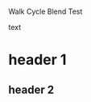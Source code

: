 <html lang="en-us">
  <head>
    <meta charset="utf-8">
    <meta http-equiv="Content-Type" content="text/html; charset=utf-8">
    <title>Unity WebGL Player | UnityProject</title>
    <link rel="shortcut icon" href="TemplateData/favicon.ico">
    <link rel="stylesheet" href="TemplateData/style.css">
    <script src="TemplateData/UnityProgress.js"></script>
    <script src="Build/UnityLoader.js"></script>
    <script>
      var unityInstance = UnityLoader.instantiate("unityContainer", "Build/Test1.json", {onProgress: UnityProgress});
    </script>
  </head>
  <body>
    <div style="height:100px;"></div>
    <div class="webgl-content">
      <div id="unityContainer" style="width: 960px; height: 600px"></div>
      <div class="footer">
        <div class="webgl-logo"></div>
        <div class="fullscreen" onclick="unityInstance.SetFullscreen(1)"></div>
        <div class="title">Walk Cycle Blend Test</div>
      </div>
      <div>
        <p>text</p>
        <h1>header 1</h1>
        <h2>header 2</h2>
        </div>
    </div>
  </body>
</html>

